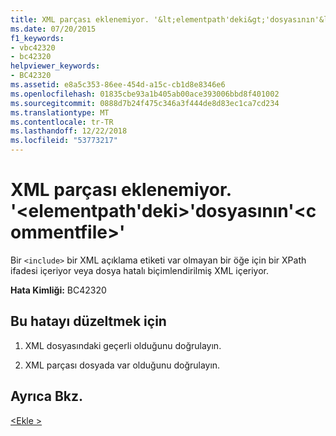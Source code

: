 ```yaml
---
title: XML parçası eklenemiyor. '&lt;elementpath'deki&gt;'dosyasının'&lt;commentfile&gt;'
ms.date: 07/20/2015
f1_keywords:
- vbc42320
- bc42320
helpviewer_keywords:
- BC42320
ms.assetid: e8a5c353-86ee-454d-a15c-cb1d8e8346e6
ms.openlocfilehash: 01835cbe93a1b405ab00ace393006bbd8f401002
ms.sourcegitcommit: 0888d7b24f475c346a3f444de8d83ec1ca7cd234
ms.translationtype: MT
ms.contentlocale: tr-TR
ms.lasthandoff: 12/22/2018
ms.locfileid: "53773217"
---
```

# <a name="unable-to-include-xml-fragment-ltelementpathgt-of-file-ltcommentfilegt"></a>XML parçası eklenemiyor. '&lt;elementpath'deki&gt;'dosyasının'&lt;commentfile&gt;'
Bir `<include>` bir XML açıklama etiketi var olmayan bir öğe için bir XPath ifadesi içeriyor veya dosya hatalı biçimlendirilmiş XML içeriyor.  
  
 **Hata Kimliği:** BC42320  
  
## <a name="to-correct-this-error"></a>Bu hatayı düzeltmek için  
  
1.  XML dosyasındaki geçerli olduğunu doğrulayın.  
  
2.  XML parçası dosyada var olduğunu doğrulayın.  
  
## <a name="see-also"></a>Ayrıca Bkz.  
 [\<Ekle >](../../visual-basic/language-reference/xmldoc/include.md)
